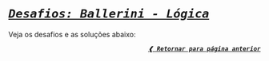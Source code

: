 [previous]: https://github.com/dreisss/challenges-ballerini

# [**_`Desafios: Ballerini - Lógica`_**](#)

Veja os desafios e as soluções abaixo:

<div align="right">

[**_`❰ Retornar para página anterior`_**][previous]

</div>
